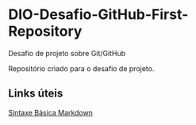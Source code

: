 # DIO-Desafio-GitHub-First-Repository
Desafio de projeto sobre Git/GitHub

Repositório criado para o desafio de projeto.

## Links úteis
[Sintaxe Básica Markdown](https://docs.pipz.com/central-de-ajuda/learning-center/guia-basico-de-markdown#open)
